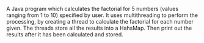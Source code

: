A Java program which calculates the factorial for 5 numbers (values ranging from 1 to 10) specified by user. It uses multithreading to perform the processing, by creating a thread to calculate the factorial for each number given. The threads store all the results into a HahsMap. Then print out the results after it has been calculated and stored.
